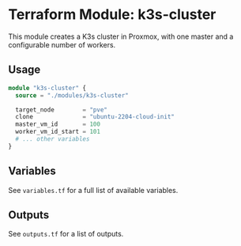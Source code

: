 # Terraform Module: k3s-cluster

This module creates a K3s cluster in Proxmox, with one master and a configurable number of workers.

## Usage

```terraform
module "k3s-cluster" {
  source = "./modules/k3s-cluster"

  target_node        = "pve"
  clone              = "ubuntu-2204-cloud-init"
  master_vm_id       = 100
  worker_vm_id_start = 101
  # ... other variables
}
```

## Variables

See `variables.tf` for a full list of available variables.

## Outputs

See `outputs.tf` for a list of outputs.
